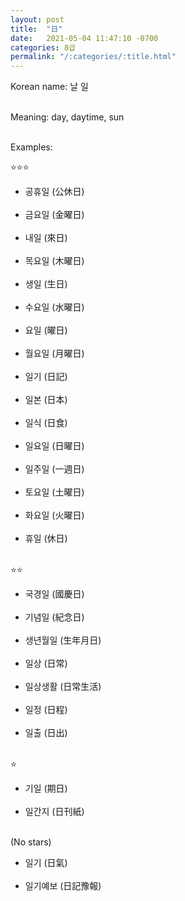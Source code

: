 ```yaml
---
layout: post
title:  "日"
date:   2021-05-04 11:47:10 -0700
categories: 8급
permalink: "/:categories/:title.html"
---
```


Korean name: 날 일 <br><br>

Meaning: day, daytime, sun <br><br>

Examples:

⭐⭐⭐
* 공휴일 (公休日) <br><br>
* 금요일 (金曜日) <br><br>
* 내일 (來日) <br><br>
* 목요일 (木曜日) <br><br>
* 생일 (生日) <br><br>
* 수요일 (水曜日) <br><br>
* 요일 (曜日) <br><br>
* 월요일 (月曜日) <br><br>
* 일기 (日記) <br><br>
* 일본 (日本) <br><br>
* 일식 (日食) <br><br>
* 일요일 (日曜日) <br><br>
* 일주일 (一週日) <br><br>
* 토요일 (土曜日) <br><br>
* 화요일 (火曜日) <br><br>
* 휴일 (休日) <br><br>

⭐⭐
* 국경일 (國慶日) <br><br>
* 기념일 (紀念日) <br><br>
* 생년월일 (生年月日) <br><br>
* 일상 (日常) <br><br>
* 일상생활 (日常生活) <br><br>
* 일정 (日程) <br><br>
* 일출 (日出) <br><br>

⭐
* 기일 (期日) <br><br>
* 일간지 (日刊紙) <br><br>


(No stars)
* 일기 (日氣) <br><br>
* 일기예보 (日記豫報) <br><br>
